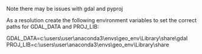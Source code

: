 Note there may be issues with gdal and pyproj

As a resolution create the following environment variables to set the correct paths for GDAL_DATA and PROJ_LIB:

GDAL_DATA=c:\users\user\anaconda3\envs\geo_env\Library\share\gdal   
PROJ_LIB=c:\users\user\anaconda3\envs\geo_env\Library\share

